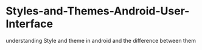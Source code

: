 # Styles-and-Themes-Android-User-Interface
understanding Style and theme in android and the difference between them  
